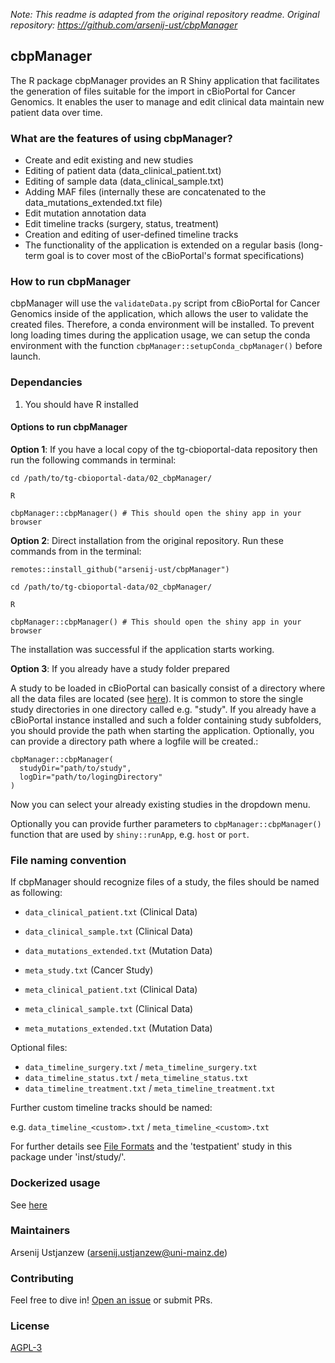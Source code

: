 _Note: This readme is adapted from the original repository readme. Original repository: https://github.com/arsenij-ust/cbpManager_

## cbpManager

The R package cbpManager provides an R Shiny application that facilitates the generation of files suitable for the import in cBioPortal for Cancer Genomics. It enables the user to manage and edit clinical data maintain new patient data over time.

### What are the features of using cbpManager?

- Create and edit existing and new studies
- Editing of patient data (data_clinical_patient.txt)
- Editing of sample data (data_clinical_sample.txt)
- Adding MAF files (internally these are concatenated to the data_mutations_extended.txt file)
- Edit mutation annotation data
- Edit timeline tracks (surgery, status, treatment)
- Creation and editing of user-defined timeline tracks
- The functionality of the application is extended on a regular basis (long-term goal is to cover most of the cBioPortal's format specifications)


### How to run cbpManager

cbpManager will use the `validateData.py` script from cBioPortal for Cancer Genomics inside of the application, which allows the user to validate the created files. Therefore, a conda environment will be installed. To prevent long loading times during the application usage, we can setup the conda environment with the function `cbpManager::setupConda_cbpManager()` before launch.

### Dependancies

1. You should have R installed

#### Options to run cbpManager

**Option 1**: If you have a local copy of the tg-cbioportal-data repository then run the following commands in terminal:

```
cd /path/to/tg-cbioportal-data/02_cbpManager/

R

cbpManager::cbpManager() # This should open the shiny app in your browser

```

**Option 2**: Direct installation from the original repository. Run these commands from in the terminal:

```
remotes::install_github("arsenij-ust/cbpManager")

cd /path/to/tg-cbioportal-data/02_cbpManager/

R

cbpManager::cbpManager() # This should open the shiny app in your browser

```

The installation was successful if the application starts working. 


**Option 3**: If you already have a study folder prepared

A study to be loaded in cBioPortal can basically consist of a directory where all the data files are located (see [here](https://docs.cbioportal.org/5.1-data-loading/data-loading#preparing-study-data)). It is common to store the single study directories in one directory called e.g. "study". If you already have a cBioPortal instance installed and such a folder containing study subfolders, you should provide the path when starting the application. Optionally, you can provide a directory path where a logfile will be created.:

```
cbpManager::cbpManager(
  studyDir="path/to/study", 
  logDir="path/to/logingDirectory"
)
```

Now you can select your already existing studies in the dropdown menu.

Optionally you can provide further parameters to `cbpManager::cbpManager()` function that are used by `shiny::runApp`, e.g.
`host` or `port`.

### File naming convention

If cbpManager should recognize files of a study, the files should be named as following:

- `data_clinical_patient.txt` (Clinical Data)
- `data_clinical_sample.txt` (Clinical Data)
- `data_mutations_extended.txt` (Mutation Data)

- `meta_study.txt` (Cancer Study)
- `meta_clinical_patient.txt` (Clinical Data)
- `meta_clinical_sample.txt` (Clinical Data)
- `meta_mutations_extended.txt` (Mutation Data)

Optional files:

- `data_timeline_surgery.txt` / `meta_timeline_surgery.txt` 
- `data_timeline_status.txt` / `meta_timeline_status.txt`
- `data_timeline_treatment.txt` / `meta_timeline_treatment.txt`

Further custom timeline tracks should be named:

e.g. `data_timeline_<custom>.txt` / `meta_timeline_<custom>.txt`

For further details see [File Formats](https://docs.cbioportal.org/5.1-data-loading/data-loading/file-formats) and the 'testpatient' study in this package under 'inst/study/'.

### Dockerized usage

See [here](https://gitlab.miracum.org/arsenij_temp/cbpmanager.deploy)

### Maintainers

Arsenij Ustjanzew (arsenij.ustjanzew@uni-mainz.de)

### Contributing

Feel free to dive in! [Open an issue](https://github.com/arsenij-ust/cbpManager/issues) or submit PRs.


### License

[AGPL-3](LICENSE)
